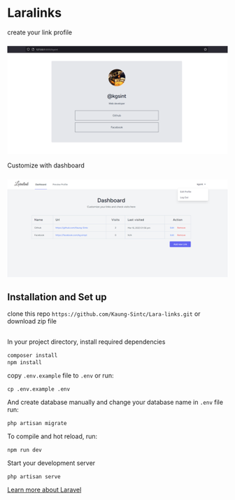 # Laralinks 
create your link profile
###
![link-profile](/public/_demo/demo-1.png)

Customize with dashboard
###
![dashboard](/public/_demo/demo-2.png)


## Installation and Set up
clone this repo `https://github.com/Kaung-Sintc/Lara-links.git` or download zip file
##
In your project directory, 
install required dependencies
```
composer install
npm install
```
copy `.env.example` file to `.env` or run:
```
cp .env.example .env
```
And create database manually and change your database name in `.env` file run:
```
php artisan migrate
```
To compile and hot reload, run:
```
npm run dev
```
Start your development server
```
php artisan serve
```

[Learn more about Laravel](https://laravel.com)
